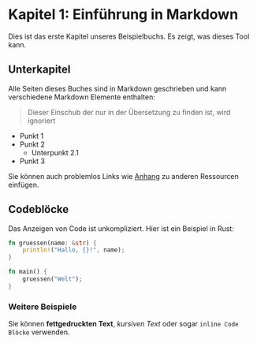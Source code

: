 # Kapitel 1: Einführung in Markdown

Dies ist das erste Kapitel unseres Beispielbuchs. Es zeigt, was dieses Tool
kann.

## Unterkapitel

Alle Seiten dieses Buches sind in Markdown geschrieben und kann verschiedene
Markdown Elemente enthalten:

> Dieser Einschub der nur in der Übersetzung zu finden ist, wird ignoriert

- Punkt 1
- Punkt 2
  - Unterpunkt 2.1
- Punkt 3

Sie können auch problemlos Links wie [Anhang][appendix] zu anderen Ressourcen
einfügen.

## Codeblöcke

Das Anzeigen von Code ist unkompliziert. Hier ist ein Beispiel in Rust:

```rust
fn gruessen(name: &str) {
    println!("Hallo, {}!", name);
}

fn main() {
    gruessen("Welt");
}
```

### Weitere Beispiele

Sie können **fettgedruckten Text**, _kursiven Text_ oder sogar
`inline Code Blöcke` verwenden.

[appendix]: some-appendix.html
